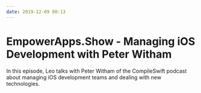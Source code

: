```yaml
---
date: 2019-12-09 00:13
---
```

# EmpowerApps.Show - Managing iOS Development with Peter Witham


In this episode, Leo talks with Peter Witham of the CompileSwift podcast about managing iOS development teams and dealing with new technologies.
